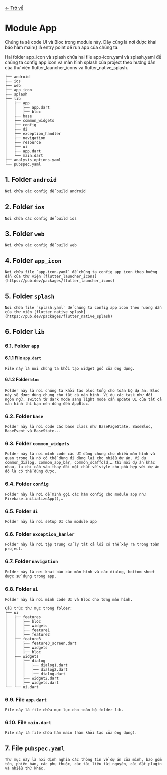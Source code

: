 [<- Trở về](ARCHITECTURE.md#module-app)

# Module App
Chúng ta sẽ code UI và Bloc trong module này. Đây cũng là nơi được khai báo hàm main() là entry point để run app của chúng ta.

Hai folder app_icon và splash chứa hai file app-icon.yaml và splash.yaml để chúng ta config app icon và màn hình splash của project theo hướng dẫn của thư viện flutter_launcher_icons và flutter_native_splash.

```
├── android
├── ios
├── web
├── app_icon
├── splash
├── lib
│   ├── app 
│   │   ├── app.dart
│   │   ├── bloc 
│   ├── base
│   ├── common_widgets
│   ├── config
│   ├── di
│   ├── exception_handler
│   ├── navigation
│   ├── resource
│   ├── ui
│   ├── app.dart
│   └── main.dart
├── analysis_options.yaml
└── pubspec.yaml
```
## 1. Folder `android`

    Nơi chứa các config để build android

## 2. Folder `ios`

    Nơi chứa các config để build ios

## 3. Folder `web`

    Nơi chứa các config để build web

## 4. Folder `app_icon`

    Nơi chứa file `app-icon.yaml` để chúng ta config app icon theo hướng dẫn của thư viện [flutter_launcher_icons](https://pub.dev/packages/flutter_launcher_icons)

## 5. Folder `splash`

    Nơi chứa file `splash.yaml` để chúng ta config app icon theo hướng dẫn của thư viện [flutter_native_splash](https://pub.dev/packages/flutter_native_splash)

## 6. Folder `lib`

### 6.1. Folder `app` 
#### 6.1.1 File `app.dart`
    File này là nơi chúng ta khởi tạo widget gốc của ứng dụng.
#### 6.1.2 Folder `bloc`
    Folder này là nơi chúng ta khởi tạo bloc tổng cho toàn bộ dự án. Bloc này sẽ được dùng chung cho tất cả màn hình. Ví dụ các task như đổi ngôn ngữ, switch từ dark mode sang light mode cần update UI của tất cả màn hình thì bạn nên dùng đến AppBloc.
### 6.2. Folder `base` 
    Folder này là nơi code các base class như BasePageState, BaseBloc, BaseEvent và BaseState...
### 6.3. Folder `common_widgets` 
    Folder này là nơi mình code các UI dùng chung cho nhiều màn hình và quan trọng là nó có thể dùng đi dùng lại cho nhiều dự án. Ví dụ common_dialog, common_app_bar, common_scaffold,… thì mỗi dự án khác nhau, ta chỉ cần vào thay đổi một chút về style cho phù hợp với dự án đó là có thể dùng được.
### 6.4. Folder `config` 
    Folder này là nơi để mình gọi các hàm config cho module app như Firebase.initializeApp(),…
### 6.5. Folder `di` 
    Folder này là nơi setup DI cho module app
### 6.6. Folder `exception_hanler` 
    Folder này là nơi tập trung xử lý tất cả lỗi có thể xảy ra trong toàn project.
### 6.7. Folder `navigation` 
    Folder này là nơi khai báo các màn hình và các dialog, bottom sheet được sử dụng trong app.
### 6.8. Folder `ui` 
```
Folder này là nơi mình code UI và Bloc cho từng màn hình.

Cấu trúc thư mục trong folder:
├── ui
│   ├── features
│   │   ├── bloc
│   │   ├── widgets
│   │   ├── feature1 
│   │   ├── feature2
│   ├── feature3
│   │   ├── feature3_screen.dart
│   │   ├── widgets
│   │   ├── bloc 
│   ├── widgets
│   │   ├── dialog
│   │   │   ├── dialog1.dart
│   │   │   ├── dialog2.dart
│   │   │   ├── dialog.dart
│   │   ├── widget2.dart
│   │   ├── widgets.dart
└── └── ui.dart
```
### 6.9. File `app.dart` 
    File này là file chứa mục lục cho toàn bộ folder lib.
### 6.10. File `main.dart` 
    File này là file chứa hàm main (hàm khởi tạo của ứng dụng).
## 7. File `pubspec.yaml`
    Thư mục này là nơi định nghĩa các thông tin về dự án của mình, bao gồm tên, phiên bản, các phụ thuộc, các tài liệu tài nguyên, cài đặt plugin và nhiều thứ khác.
